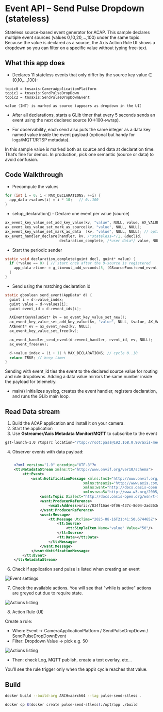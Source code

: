 # Event API – Send Pulse Dropdown (stateless)

Stateless source-based event generator for ACAP.
This sample declares multiple event sources (values 0,10,20,…,100) under the same topic. Because the value is declared as a source, the Axis Action Rule UI shows a dropdown so you can filter on a specific value without typing free-text.

## What this app does

- Declares 11 stateless events that only differ by the source key value ∈ {0,10,…,100}:

```
topic0 = tnsaxis:CameraApplicationPlatform
topic1 = tnsaxis:SendPulseDropDown
topic2 = tnsaxis:SendPulseDropDownEvent

value (INT) is marked as source (appears as dropdown in the UI)
```

- After all declarations, starts a GLib timer that every 5 seconds sends an event using the next declared source (0→100→wrap).

- For observability, each send also puts the same integer as a data key named value inside the event payload (optional but handy for logs/MQTT/RTSP metadata).

In this sample value is marked both as source and data at declaration time. That’s fine for demos. In production, pick one semantic (source or data) to avoid confusion.

## Code Walkthrough

- Precompute the values

```c
for (int i = 0; i < MAX_DECLARATIONS; ++i) {
  app_data->values[i] = i * 10;   // 0..100
}

```
- setup_declaration() - Declare one event per value (source)

```c
ax_event_key_value_set_add_key_value(kv, "value", NULL, value, AX_VALUE_TYPE_INT, NULL);
ax_event_key_value_set_mark_as_source(kv, "value", NULL, NULL);
ax_event_key_value_set_mark_as_data  (kv, "value", NULL, NULL); // optional demo choice
ax_event_handler_declare(handler, kv, /*stateless=*/1, &declId,
                         declaration_complete, /*user data*/ value, NULL);
```

- Start the periodic sender

```c
static void declaration_complete(guint decl, guint* value) {
  if (*value == 0) { // start once after the 0-source is registered
    app_data->timer = g_timeout_add_seconds(5, (GSourceFunc)send_event, app_data);
  }
}

```
- Send using the matching declaration id

```c
static gboolean send_event(AppData* d) {
  guint i = d->value_index;
  guint value = d->values[i];
  guint event_id = d->event_ids[i];

  AXEventKeyValueSet* kv = ax_event_key_value_set_new();
  ax_event_key_value_set_add_key_value(kv, "value", NULL, &value, AX_VALUE_TYPE_INT, NULL); // data (optional)
  AXEvent* ev = ax_event_new2(kv, NULL);
  ax_event_key_value_set_free(kv);

  ax_event_handler_send_event(d->event_handler, event_id, ev, NULL);
  ax_event_free(ev);

  d->value_index = (i + 1) % MAX_DECLARATIONS; // cycle 0..10
  return TRUE; // keep timer
}
```
Sending with event_id ties the event to the declared source value for routing and rule dropdowns. Adding a data value mirrors the same number inside the payload for telemetry.

- main()
Initializes syslog, creates the event handler, registers declaration, and runs the GLib main loop.

## Read Data stream

1. Build the ACAP application and install it on your camera.
2. Start the application
3. Use **Gstreamer/Axis Metadata Monitor/MQTT** to subscribe to the event

```bash
gst-launch-1.0 rtspsrc location="rtsp://root:pass@192.168.0.90/axis-media/media.amp?video=0&audio=0&event=on&eventtopic=axis:CameraApplicationPlatform/axis:SendPulseDropDown/axis:SendPulseDropDownEvent" ! fdsink

```
4. Observer events with data payload:

```xml

    <?xml version="1.0" encoding="UTF-8"?>
    <tt:MetadataStream xmlns:tt="http://www.onvif.org/ver10/schema">
        <tt:Event>
            <wsnt:NotificationMessage xmlns:tns1="http://www.onvif.org/ver10/topics" 
                                    xmlns:tnsaxis="http://www.axis.com/2009/event/topics" 
                                    xmlns:wsnt="http://docs.oasis-open.org/wsn/b-2" 
                                    xmlns:wsa5="http://www.w3.org/2005/08/addressing">
                <wsnt:Topic Dialect="http://docs.oasis-open.org/wsn/t-1/TopicExpression/Simple">tnsaxis:CameraApplicationPlatform/SendPulseDropDown/SendPulseDropDownEvent<wsnt:Topic>
                <wsnt:ProducerReference>
                    <wsa5:Address>uri://834f16ae-0f06-437c-8d04-2ad363dfc88d/ProducerReference<wsa5:Address>
                </wsnt:ProducerReference>
                <wsnt:Message>
                    <tt:Message UtcTime="2025-08-16T21:41:50.674465Z">
                        <tt:Source>
                            <tt:SimpleItem Name="value" Value="50"/>
                        </tt:Source>
                        <tt:Data></tt:Data>
                    </tt:Message>
                </wsnt:Message>
            </wsnt:NotificationMessage>
        </tt:Event>
    </tt:MetadataStream>


```


6. Check if application send pulse is listed when creating an event

![Event settings](./pulse_drop_down.png)

7. Check the available actions. You will see that "while is active" actions are greyed out due to require state.

![Actions listing](./action_stateless.png)

8. Action Rule (UI)

Create a rule:

- When: Event → CameraApplicationPlatform / SendPulseDropDown / SendPulseDropDownEvent
- Filter: Dropdown Value → pick e.g. 50

![Actions listing](./dropdown.png)

- Then: check Log, MQTT publish, create a text overlay, etc...

You’ll see the rule trigger only when the app’s cycle reaches that value.

## Build

```bash
docker build --build-arg ARCH=aarch64 --tag pulse-send-stless .
```

```bash
docker cp $(docker create pulse-send-stless):/opt/app ./build
```

